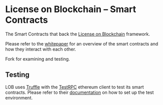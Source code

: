 # License on Blockchain – Smart Contracts

The Smart Contracts that back the [License on Blockchain](https://github.com/license-on-blockchain) framework. 

Please refer to the [whitepaper](https://github.com/licence-on-blockchain/whitepaper) for an overview of the smart contracts and how they interact with each other.

Fork for examining and testing.

## Testing

LOB uses [Truffle](http://truffleframework.com) with the [TestRPC](https://github.com/ethereumjs/testrpc) ethereum client to test its smart contracts. Please refer to their [documentation](http://truffleframework.com/docs/getting_started/installation) on how to set up the test environment.
